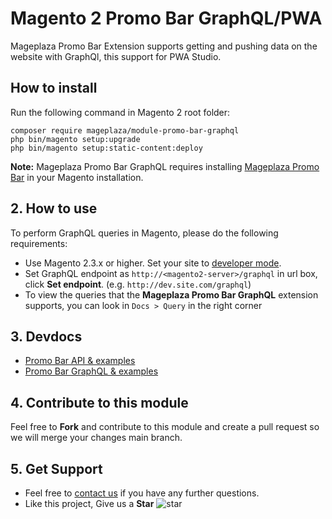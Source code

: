 # Magento 2 Promo Bar GraphQL/PWA

Mageplaza Promo Bar Extension supports getting and pushing data on the website with GraphQl, this support for PWA Studio.

## How to install

Run the following command in Magento 2 root folder:

```
composer require mageplaza/module-promo-bar-graphql
php bin/magento setup:upgrade
php bin/magento setup:static-content:deploy
```

**Note:**
Mageplaza Promo Bar GraphQL requires installing [Mageplaza Promo Bar](https://www.mageplaza.com/magento-2-promo-bar/) in your Magento installation.

## 2. How to use

To perform GraphQL queries in Magento, please do the following requirements:

- Use Magento 2.3.x or higher. Set your site to [developer mode](https://www.mageplaza.com/devdocs/enable-disable-developer-mode-magento-2.html).
- Set GraphQL endpoint as `http://<magento2-server>/graphql` in url box, click **Set endpoint**. 
(e.g. `http://dev.site.com/graphql`)
- To view the queries that the **Mageplaza Promo Bar GraphQL** extension supports, you can look in `Docs > Query` in the right corner

## 3. Devdocs

- [Promo Bar API & examples](https://documenter.getpostman.com/view/10589000/TVKEXxWj)
- [Promo Bar GraphQL & examples](https://documenter.getpostman.com/view/10589000/TVepA8tv)


## 4. Contribute to this module

Feel free to **Fork** and contribute to this module and create a pull request so we will merge your changes main branch.

## 5. Get Support

- Feel free to [contact us](https://www.mageplaza.com/contact.html) if you have any further questions.
- Like this project, Give us a **Star** ![star](https://i.imgur.com/S8e0ctO.png)
